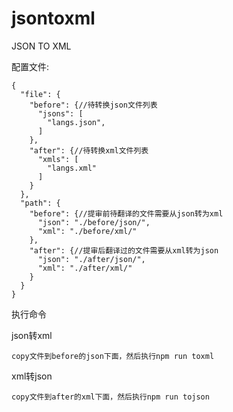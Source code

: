 # jsontoxml

JSON TO XML

配置文件:

    {
      "file": {
        "before": {//待转换json文件列表
          "jsons": [
            "langs.json",
          ]
        },
        "after": {//待转换xml文件列表
          "xmls": [
            "langs.xml"
          ]
        }
      },
      "path": {
        "before": {//提审前待翻译的文件需要从json转为xml
          "json": "./before/json/",
          "xml": "./before/xml/"
        },
        "after": {//提审后翻译过的文件需要从xml转为json
          "json": "./after/json/",
          "xml": "./after/xml/"
        }
      }
    }
  
执行命令

  json转xml
  
    copy文件到before的json下面，然后执行npm run toxml
  
  xml转json
  
    copy文件到after的xml下面，然后执行npm run tojson
  
